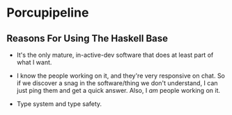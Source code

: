 # Porcupipeline

## Reasons For Using The Haskell Base

- It's the only mature, in-active-dev software that does at least part of what I want.

- I know the people working on it, and they're very responsive on chat. So if we discover a snag in the software/thing we don't understand, I can just ping them and get a quick answer. Also, I *am* people working on it.

- Type system and type safety. 
